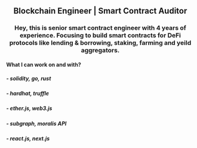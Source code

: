 
<h2 align="center">
    Blockchain Engineer | Smart Contract Auditor
</h2>
<h3 align="center">
    Hey, this is senior smart contract engineer with 4 years of experience.
    Focusing to build smart contracts for DeFi protocols like lending & borrowing, staking, farming and yeild aggregators.
</h3>

<h4 >
    What I can work on and with?
    </h4>
    <h5>
    - solidity, go, rust
    </h5>
    <h5>
    - hardhat, truffle 
    </h5>
    <h5>
    - ether.js, web3.js
    </h5>
    <h5>
    - subgraph, moralis API
    </h5>
    <h5>
    - react.js, next.js
</h5>

